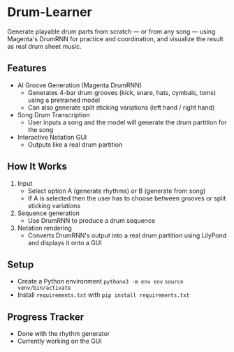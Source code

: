# Drum-Learner
Generate playable drum parts from scratch — or from any song — using Magenta's DrumRNN for practice and coordination, and visualize the result as real drum sheet music.

## Features
- AI Groove Generation (Magenta DrumRNN)
  - Generates 4-bar drum grooves (kick, snare, hats, cymbals, toms) using a pretrained model
  - Can also generate split sticking variations (left hand / right hand)
- Song Drum Transcription
  - User inputs a song and the model will generate the drum partition for the song
- Interactive Notation GUI
  - Outputs like a real drum partition
 
## How It Works
1. Input
    - Select option A (generate rhythms) or B (generate from song)
    - If A is selected then the user has to choose between grooves or split sticking variations
2. Sequence generation
    - Use DrumRNN to produce a drum sequence
3. Notation rendering
    - Converts DrumRNN's output into a real drum partition using LilyPond and displays it onto a GUI

## Setup
- Create a Python environment `pythono3 -m env env` `source venv/bin/activate`
- Install `requirements.txt` with `pip install requirements.txt`

## Progress Tracker
- Done with the rhythm generator
- Currently working on the GUI

